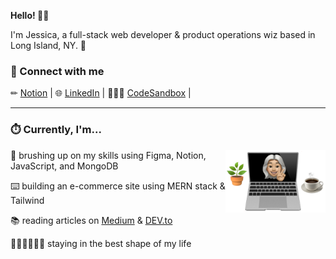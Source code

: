 <strong> Hello! 👋🏼 </strong>

</a> 
I'm Jessica, a full-stack web developer & product operations wiz based in Long Island, NY. 🚉
</br >

<h3>🔗 Connect with me</h3>
<!-- <img align="right" height=72 align="left" src="./jmendez.png" />
 -->
<p>
  
✏ [Notion](https://siguejessy.notion.site/) |
🌐 [LinkedIn](https://www.linkedin.com/in/siguejessy/) |
👩🏼‍💻 [CodeSandbox](https://codesandbox.io/u/siguejessy) |
<!-- 🐙 [github](https://github.com/siguejessy) | -->

</p>

<hr>


<h3> ⏱️ Currently, I'm...</h3>

<img align="right" width="160" height="100" src="https://raw.githubusercontent.com/siguejessy/the-pintern/main/src/assets/memoji-connect-coffee.png">

🌱 brushing up on my skills using Figma, Notion, JavaScript, and MongoDB

⌨️ building an e-commerce site using MERN stack & Tailwind

📚 reading articles on [Medium](https://medium.com/) & [DEV.to](https://dev.to/)

🚴🏼‍♀️🏋🏼‍♀️ staying in the best shape of my life

